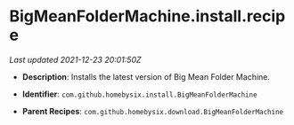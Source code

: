 # BigMeanFolderMachine.install.recipe

_Last updated 2021-12-23 20:01:50Z_

- **Description**: Installs the latest version of Big Mean Folder Machine.

- **Identifier**: `com.github.homebysix.install.BigMeanFolderMachine`

- **Parent Recipes**: `com.github.homebysix.download.BigMeanFolderMachine`

